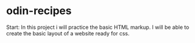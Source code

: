 # odin-recipes
Start:
In this project i will practice the basic HTML markup. I will be able to create the basic layout of a website ready for css.